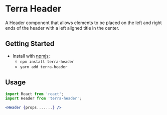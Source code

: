 # Terra Header

A Header component that allows elements to be placed on the left and right ends of the header with a left aligned title in the center. 

## Getting Started

- Install with [npmjs](https://www.npmjs.com):
  - `npm install terra-header`
  - `yarn add terra-header`

## Usage

```jsx
import React from 'react';
import Header from 'terra-header';

<Header {props.......} />
```
